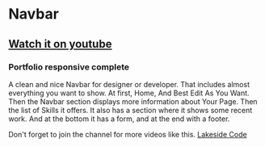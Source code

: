 # Navbar
## [Watch it on youtube](https://youtu.be/1nvEQb0gxYA)
### Portfolio responsive complete
A clean and nice Navbar for designer or developer. That includes almost everything you want to show. At first, Home, And Best Edit As You Want. Then the Navbar section displays more information about Your Page. Then the list of Skills it offers. It also has a section where it shows some recent work. And at the bottom it has a form, and at the end with a footer.

Don't forget to join the channel for more videos like this.
[Lakeside Code](https://www.youtube.com/channel/UC2GGQysCi5Gsp_zJ71lV9Dg)
